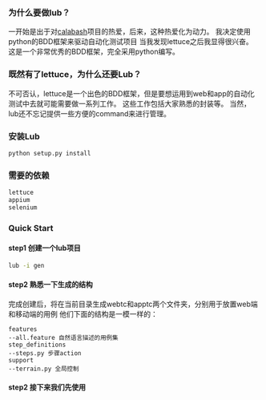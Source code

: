 ### 为什么要做lub？

一开始是出于对[calabash](https://github.com/calabash "calabash")项目的热爱，后来，这种热爱化为动力。
我决定使用python的BDD框架来驱动自动化测试项目
当我发现lettuce之后我显得很兴奋。
这是一个非常优秀的BDD框架，完全采用python编写。

### 既然有了lettuce，为什么还要Lub？

不可否认，lettuce是一个出色的BDD框架，但是要想运用到web和app的自动化测试中去就可能需要做一系列工作。
这些工作包括大家熟悉的封装等。
当然，lub还不忘记提供一些方便的command来进行管理。


### 安装Lub

```python
python setup.py install
```

### 需要的依赖

```python
lettuce
appium
selenium
```

### Quick Start

#### step1 创建一个lub项目

```bash
lub -i gen
```

#### step2 熟悉一下生成的结构

完成创建后，将在当前目录生成webtc和apptc两个文件夹，分别用于放置web端和移动端的用例
他们下面的结构是一模一样的：

```
features
--all.feature 自然语言描述的用例集
step_definitions
--steps.py 步骤action
support
--terrain.py 全局控制
```

#### step2 接下来我们先使用

